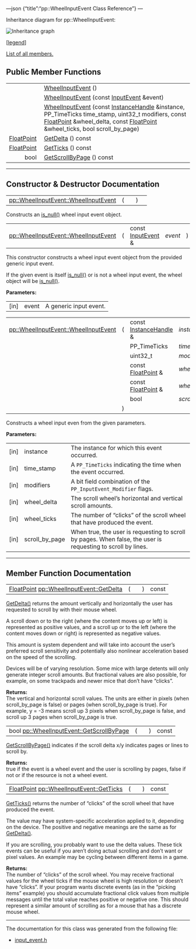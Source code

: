 —json {“title”:“pp::WheelInputEvent Class Reference”} —

Inheritance diagram for pp::WheelInputEvent:

![Inheritance graph](/docs/native-client/pepper_beta/cpp/classpp_1_1_wheel_input_event__inherit__graph.png)

<span class="legend">\[[legend](/docs/native-client/pepper_beta/cpp/graph_legend/)\]</span>

[List of all members.](/docs/native-client/pepper_beta/cpp/classpp_1_1_wheel_input_event-members/)

Public Member Functions
-----------------------

<table><tbody><tr class="odd"><td style="text-align: right;"> </td><td><a href="/docs/native-client/pepper_beta/cpp/classpp_1_1_wheel_input_event#a85e0f60e68512da2339d61158371fa59" class="el">WheelInputEvent</a> ()</td></tr><tr class="even"><td style="text-align: right;"> </td><td><a href="/docs/native-client/pepper_beta/cpp/classpp_1_1_wheel_input_event#ab933e1f6aac0f96cdb2d84153bf957ca" class="el">WheelInputEvent</a> (const <a href="/docs/native-client/pepper_beta/cpp/classpp_1_1_input_event/" class="el">InputEvent</a> &amp;event)</td></tr><tr class="odd"><td style="text-align: right;"> </td><td><a href="/docs/native-client/pepper_beta/cpp/classpp_1_1_wheel_input_event#a5b9fc5bc86d59a7a5f7703511e41fb33" class="el">WheelInputEvent</a> (const <a href="/docs/native-client/pepper_beta/cpp/classpp_1_1_instance_handle/" class="el">InstanceHandle</a> &amp;instance, PP_TimeTicks time_stamp, uint32_t modifiers, const <a href="/docs/native-client/pepper_beta/cpp/classpp_1_1_float_point/" class="el">FloatPoint</a> &amp;wheel_delta, const <a href="/docs/native-client/pepper_beta/cpp/classpp_1_1_float_point/" class="el">FloatPoint</a> &amp;wheel_ticks, bool scroll_by_page)</td></tr><tr class="even"><td style="text-align: right;"><a href="/docs/native-client/pepper_beta/cpp/classpp_1_1_float_point/" class="el">FloatPoint</a> </td><td><a href="/docs/native-client/pepper_beta/cpp/classpp_1_1_wheel_input_event#ac9cfe394244f9ea55a842a0cd5ee7ab8" class="el">GetDelta</a> () const</td></tr><tr class="odd"><td style="text-align: right;"><a href="/docs/native-client/pepper_beta/cpp/classpp_1_1_float_point/" class="el">FloatPoint</a> </td><td><a href="/docs/native-client/pepper_beta/cpp/classpp_1_1_wheel_input_event#a6c841300d5c71d9cf83eec7da8bbf084" class="el">GetTicks</a> () const</td></tr><tr class="even"><td style="text-align: right;">bool </td><td><a href="/docs/native-client/pepper_beta/cpp/classpp_1_1_wheel_input_event#a8082fa4d12d5b66aa0364825d1549ca6" class="el">GetScrollByPage</a> () const</td></tr></tbody></table>

------------------------------------------------------------------------

Constructor & Destructor Documentation
--------------------------------------

<span id="a85e0f60e68512da2339d61158371fa59" class="anchor" style="margin: 0;"></span>

<table><tbody><tr class="odd"><td><a href="/docs/native-client/pepper_beta/cpp/classpp_1_1_wheel_input_event#a85e0f60e68512da2339d61158371fa59" class="el">pp::WheelInputEvent::WheelInputEvent</a></td><td>(</td><td></td><td>)</td><td></td></tr></tbody></table>

Constructs an <a href="/docs/native-client/pepper_beta/cpp/classpp_1_1_resource#a859068e34cdc2dc0b78754c255323aa9" class="el" title="This functions determines if this resource is invalid or uninitialized.">is_null()</a> wheel input event object.

<span id="ab933e1f6aac0f96cdb2d84153bf957ca" class="anchor" style="margin: 0;"></span>

<table><tbody><tr class="odd"><td><a href="/docs/native-client/pepper_beta/cpp/classpp_1_1_wheel_input_event#a85e0f60e68512da2339d61158371fa59" class="el">pp::WheelInputEvent::WheelInputEvent</a></td><td>(</td><td>const <a href="/docs/native-client/pepper_beta/cpp/classpp_1_1_input_event/" class="el">InputEvent</a> &amp; </td><td><em>event</em></td><td>)</td><td><code> [explicit]</code></td></tr></tbody></table>

This constructor constructs a wheel input event object from the provided generic input event.

If the given event is itself <a href="/docs/native-client/pepper_beta/cpp/classpp_1_1_resource#a859068e34cdc2dc0b78754c255323aa9" class="el" title="This functions determines if this resource is invalid or uninitialized.">is_null()</a> or is not a wheel input event, the wheel object will be <a href="/docs/native-client/pepper_beta/cpp/classpp_1_1_resource#a859068e34cdc2dc0b78754c255323aa9" class="el" title="This functions determines if this resource is invalid or uninitialized.">is_null()</a>.

**Parameters:**  

<table><tbody><tr class="odd"><td>[in]</td><td>event</td><td>A generic input event.</td></tr></tbody></table>

<span id="a5b9fc5bc86d59a7a5f7703511e41fb33" class="anchor" style="margin: 0;"></span>

<table><tbody><tr class="odd"><td><a href="/docs/native-client/pepper_beta/cpp/classpp_1_1_wheel_input_event#a85e0f60e68512da2339d61158371fa59" class="el">pp::WheelInputEvent::WheelInputEvent</a></td><td>(</td><td>const <a href="/docs/native-client/pepper_beta/cpp/classpp_1_1_instance_handle/" class="el">InstanceHandle</a> &amp; </td><td><em>instance</em>,</td></tr><tr class="even"><td></td><td></td><td>PP_TimeTicks </td><td><em>time_stamp</em>,</td></tr><tr class="odd"><td></td><td></td><td>uint32_t </td><td><em>modifiers</em>,</td></tr><tr class="even"><td></td><td></td><td>const <a href="/docs/native-client/pepper_beta/cpp/classpp_1_1_float_point/" class="el">FloatPoint</a> &amp; </td><td><em>wheel_delta</em>,</td></tr><tr class="odd"><td></td><td></td><td>const <a href="/docs/native-client/pepper_beta/cpp/classpp_1_1_float_point/" class="el">FloatPoint</a> &amp; </td><td><em>wheel_ticks</em>,</td></tr><tr class="even"><td></td><td></td><td>bool </td><td><em>scroll_by_page</em> </td></tr><tr class="odd"><td></td><td>)</td><td></td><td></td></tr></tbody></table>

Constructs a wheel input even from the given parameters.

**Parameters:**  

<table><tbody><tr class="odd"><td>[in]</td><td>instance</td><td>The instance for which this event occurred.</td></tr><tr class="even"><td>[in]</td><td>time_stamp</td><td>A <code>PP_TimeTicks</code> indicating the time when the event occurred.</td></tr><tr class="odd"><td>[in]</td><td>modifiers</td><td>A bit field combination of the <code>PP_InputEvent_Modifier</code> flags.</td></tr><tr class="even"><td>[in]</td><td>wheel_delta</td><td>The scroll wheel’s horizontal and vertical scroll amounts.</td></tr><tr class="odd"><td>[in]</td><td>wheel_ticks</td><td>The number of “clicks” of the scroll wheel that have produced the event.</td></tr><tr class="even"><td>[in]</td><td>scroll_by_page</td><td>When true, the user is requesting to scroll by pages. When false, the user is requesting to scroll by lines.</td></tr></tbody></table>

------------------------------------------------------------------------

Member Function Documentation
-----------------------------

<span id="ac9cfe394244f9ea55a842a0cd5ee7ab8" class="anchor" style="margin: 0;"></span>

<table><tbody><tr class="odd"><td><a href="/docs/native-client/pepper_beta/cpp/classpp_1_1_float_point/" class="el">FloatPoint</a> <a href="/docs/native-client/pepper_beta/cpp/classpp_1_1_wheel_input_event#ac9cfe394244f9ea55a842a0cd5ee7ab8" class="el">pp::WheelInputEvent::GetDelta</a></td><td>(</td><td></td><td>)</td><td>const</td></tr></tbody></table>

<a href="/docs/native-client/pepper_beta/cpp/classpp_1_1_wheel_input_event#ac9cfe394244f9ea55a842a0cd5ee7ab8" class="el" title="GetDelta() returns the amount vertically and horizontally the user has requested to scroll by with th...">GetDelta()</a> returns the amount vertically and horizontally the user has requested to scroll by with their mouse wheel.

A scroll down or to the right (where the content moves up or left) is represented as positive values, and a scroll up or to the left (where the content moves down or right) is represented as negative values.

This amount is system dependent and will take into account the user’s preferred scroll sensitivity and potentially also nonlinear acceleration based on the speed of the scrolling.

Devices will be of varying resolution. Some mice with large detents will only generate integer scroll amounts. But fractional values are also possible, for example, on some trackpads and newer mice that don’t have “clicks”.

**Returns:**  
The vertical and horizontal scroll values. The units are either in pixels (when scroll\_by\_page is false) or pages (when scroll\_by\_page is true). For example, y = -3 means scroll up 3 pixels when scroll\_by\_page is false, and scroll up 3 pages when scroll\_by\_page is true.

<span id="a8082fa4d12d5b66aa0364825d1549ca6" class="anchor" style="margin: 0;"></span>

<table><tbody><tr class="odd"><td>bool <a href="/docs/native-client/pepper_beta/cpp/classpp_1_1_wheel_input_event#a8082fa4d12d5b66aa0364825d1549ca6" class="el">pp::WheelInputEvent::GetScrollByPage</a></td><td>(</td><td></td><td>)</td><td>const</td></tr></tbody></table>

<a href="/docs/native-client/pepper_beta/cpp/classpp_1_1_wheel_input_event#a8082fa4d12d5b66aa0364825d1549ca6" class="el" title="GetScrollByPage() indicates if the scroll delta x/y indicates pages or lines to scroll by...">GetScrollByPage()</a> indicates if the scroll delta x/y indicates pages or lines to scroll by.

**Returns:**  
true if the event is a wheel event and the user is scrolling by pages, false if not or if the resource is not a wheel event.

<span id="a6c841300d5c71d9cf83eec7da8bbf084" class="anchor" style="margin: 0;"></span>

<table><tbody><tr class="odd"><td><a href="/docs/native-client/pepper_beta/cpp/classpp_1_1_float_point/" class="el">FloatPoint</a> <a href="/docs/native-client/pepper_beta/cpp/classpp_1_1_wheel_input_event#a6c841300d5c71d9cf83eec7da8bbf084" class="el">pp::WheelInputEvent::GetTicks</a></td><td>(</td><td></td><td>)</td><td>const</td></tr></tbody></table>

<a href="/docs/native-client/pepper_beta/cpp/classpp_1_1_wheel_input_event#a6c841300d5c71d9cf83eec7da8bbf084" class="el" title="GetTicks() returns the number of &quot;clicks&quot; of the scroll wheel that have produced the event...">GetTicks()</a> returns the number of “clicks” of the scroll wheel that have produced the event.

The value may have system-specific acceleration applied to it, depending on the device. The positive and negative meanings are the same as for <a href="/docs/native-client/pepper_beta/cpp/classpp_1_1_wheel_input_event#ac9cfe394244f9ea55a842a0cd5ee7ab8" class="el" title="GetDelta() returns the amount vertically and horizontally the user has requested to scroll by with th...">GetDelta()</a>.

If you are scrolling, you probably want to use the delta values. These tick events can be useful if you aren’t doing actual scrolling and don’t want or pixel values. An example may be cycling between different items in a game.

**Returns:**  
The number of “clicks” of the scroll wheel. You may receive fractional values for the wheel ticks if the mouse wheel is high resolution or doesn’t have “clicks”. If your program wants discrete events (as in the “picking items” example) you should accumulate fractional click values from multiple messages until the total value reaches positive or negative one. This should represent a similar amount of scrolling as for a mouse that has a discrete mouse wheel.

------------------------------------------------------------------------

The documentation for this class was generated from the following file:

-   <a href="/docs/native-client/pepper_beta/cpp/input__event_8h/" class="el">input_event.h</a>
